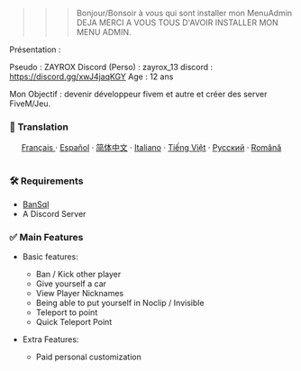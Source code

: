 >>> Bonjour/Bonsoir à vous qui sont installer mon MenuAdmin DEJA MERCI A VOUS TOUS D'AVOIR INSTALLER MON MENU ADMIN.

Présentation :

Pseudo : ZAYROX
Discord (Perso) : zayrox_13 discord : https://discord.gg/xwJ4jaqKGY
Age : 12 ans

Mon Objectif : devenir développeur fivem et autre et créer des server FiveM/Jeu.





### 📯 Translation

</p>
  <p align="center">
    <a href="/docs/readme_fr.md">Français </a>
    ·
    <a href="/docs/readme_es.md">Español</a>
    ·
    <a href="/docs/readme_cn.md">简体中文</a>
    ·
    <a href="/docs/readme_it.md">Italiano</a>
    ·
    <a href="/docs/readme_vn.md">Tiếng Việt</a>
    ·
    <a href="/docs/readme_ru.md">Русский</a>
    ·
    <a href="/docs/readme_ro.md">Română</a>
  </p>
</p>

#
### 🛠 Requirements

- [BanSql](https://github.com/Matdbx10/BanSql)
- A Discord Server

### ✅ Main Features

- Basic features:
    - Ban / Kick other player
    - Give yourself a car
    - View Player Nicknames
    - Being able to put yourself in Noclip / Invisible
    - Teleport to point
    - Quick Teleport Point

- Extra Features:
    - Paid personal customization